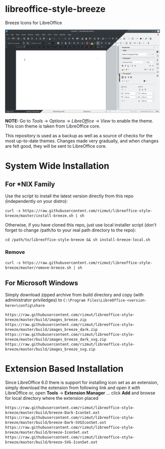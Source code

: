 # libreoffice-style-breeze
Breeze Icons for LibreOffice

<p align="center">
  <img src="https://github.com/rizmut/libreoffice-style-breeze/raw/master/libreoffice-style-breeze.png" alt="preview"/>
</p>

**NOTE:** Go to _Tools_ → _Options_ → _LibreOffice_ → _View_ to enable the theme.
This icon theme is taken from LibreOffice core.

This repository is used as a backup as well as a source of checks for the most up-to-date themes. Changes made very gradually, and when changes are felt good, they will be sent to LibreOffice core.
# System Wide Installation
## For *NIX Family 

Use the script to install the latest version directly from this repo (independently on your distro):
```
curl -s https://raw.githubusercontent.com/rizmut/libreoffice-style-breeze/master/install-breeze.sh | sh
```
Otherwise, if you have cloned this repo, just use local installer script (don't forget to change /path/to to your real path directory to the repo):

```
cd /path/to/libreoffice-style-breeze && sh install-breeze-local.sh
```
### Remove
```
curl -s https://raw.githubusercontent.com/rizmut/libreoffice-style-breeze/master/remove-breeze.sh | sh
```

## For Microsoft Windows 

Simply download zipped archive from build directory and copy (with administrator priviledges) to ```C:\Program Files\LibreOffice-<version-here>\config\share```

```
https://raw.githubusercontent.com/rizmut/libreoffice-style-breeze/master/build/images_breeze.zip
https://raw.githubusercontent.com/rizmut/libreoffice-style-breeze/master/build/images_breeze_dark.zip
https://raw.githubusercontent.com/rizmut/libreoffice-style-breeze/master/build/images_breeze_dark_svg.zip
https://raw.githubusercontent.com/rizmut/libreoffice-style-breeze/master/build/images_breeze_svg.zip

```


# Extension Based Installation

Since LibreOffice 6.0 there is support for installing icon set as an extension, simply download the extension from following link and open it with LibreOffice or, open __Tools__ → __Extension Manager__ ... click __Add__ and browse for local directory where the extension placed

```
https://raw.githubusercontent.com/rizmut/libreoffice-style-breeze/master/build/breeze-Dark-IconSet.oxt
https://raw.githubusercontent.com/rizmut/libreoffice-style-breeze/master/build/breeze-Dark-SVGIconSet.oxt
https://raw.githubusercontent.com/rizmut/libreoffice-style-breeze/master/build/breeze-IconSet.oxt
https://raw.githubusercontent.com/rizmut/libreoffice-style-breeze/master/build/breeze-SVG-IconSet.oxt

```

